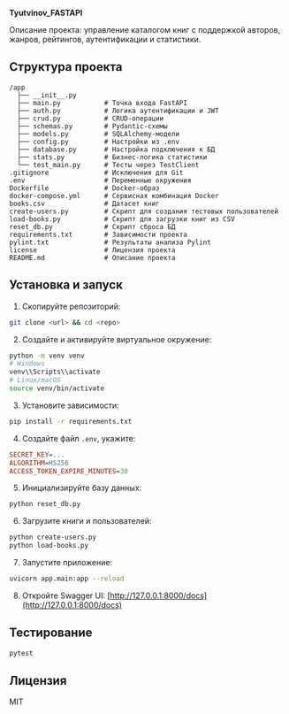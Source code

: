 **Tyutvinov_FASTAPI**

Описание проекта: управление каталогом книг с поддержкой авторов, жанров, рейтингов, аутентификации и статистики.

## Структура проекта

```text
/app
  ├── __init__.py
  ├── main.py           # Точка входа FastAPI
  ├── auth.py           # Логика аутентификации и JWT
  ├── crud.py           # CRUD-операции
  ├── schemas.py        # Pydantic-схемы
  ├── models.py         # SQLAlchemy-модели
  ├── config.py         # Настройки из .env
  ├── database.py       # Настройка подключения к БД
  ├── stats.py          # Бизнес-логика статистики
  └── test_main.py      # Тесты через TestClient
.gitignore              # Исключения для Git
.env                    # Переменные окружения
Dockerfile              # Docker-образ
docker-compose.yml      # Сервисная комбинация Docker
books.csv               # Датасет книг
create-users.py         # Скрипт для создания тестовых пользователей
load-books.py           # Скрипт для загрузки книг из CSV
reset_db.py             # Скрипт сброса БД
requirements.txt        # Зависимости проекта
pylint.txt              # Результаты анализа Pylint
license                 # Лицензия проекта
README.md               # Описание проекта
```

## Установка и запуск

1. Скопируйте репозиторий:

```bash
git clone <url> && cd <repo>
```

2. Создайте и активируйте виртуальное окружение:

```bash
python -m venv venv
# Windows
venv\\Scripts\\activate
# Linux/macOS
source venv/bin/activate
```

3. Установите зависимости:

```bash
pip install -r requirements.txt
```

4. Создайте файл `.env`, укажите:

```ini
SECRET_KEY=...
ALGORITHM=HS256
ACCESS_TOKEN_EXPIRE_MINUTES=30
```

5. Инициализируйте базу данных:

```bash
python reset_db.py
```

6. Загрузите книги и пользователей:

```bash
python create-users.py
python load-books.py
```

7. Запустите приложение:

```bash
uvicorn app.main:app --reload
```

8. Откройте Swagger UI: [http://127.0.0.1:8000/docs](http://127.0.0.1:8000/docs)

## Тестирование

```bash
pytest
```

## Лицензия

MIT
